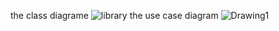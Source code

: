 the class diagrame
![library](https://github.com/youcefkacemDev/library-system-management/assets/152568714/8115501a-f8d0-43aa-a48b-a38c0736dcfe)
the use case diagram
![Drawing1](https://github.com/youcefkacemDev/library-system-management/assets/152568714/e7281cac-849f-4a3b-9c58-27da77db6fbf)
